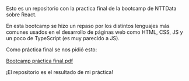 Esto es un repositorio con la practica final de la bootcamp de NTTData sobre React.

En esta bootcamp se hizo un repaso por los distintos lenguajes más comunes usados en el desarrollo de páginas web como HTML, CSS, JS y un poco de TypeScript (es muy parecido a JS).

Como práctica final se nos pidió esto:

[Bootcamp práctica final.pdf](https://github.com/TasukeKyK/practicaFinal/files/13188241/Bootcamp.practica.final.pdf)

¡El repositorio es el resultado de mi práctica!
